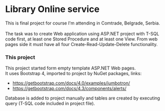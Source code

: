 # Library Online service
This is final project for course I'm attending in Comtrade, Belgrade, Serbia.<br /><br />
The task was to create Web application using ASP.NET project with T-SQL code first, at least one Stored Procedure and at least one View. From web pages side it must have all four Create-Read-Update-Delete functionality.

### This project
This project started form empty template ASP.NET Web pages.<br />
It uses Bootstrap 4, imported to project by NuGet packages, links:
- https://getbootstrap.com/docs/4.0/examples/jumbotron/
- https://getbootstrap.com/docs/4.3/components/alerts/

Database is added to project manually and tables are created by executing query (T-SQL code included in project file).
